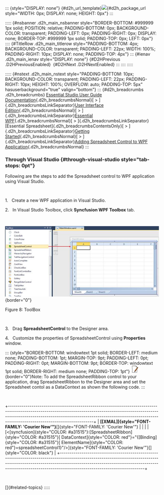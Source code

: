 ::: {style="DISPLAY: none"}
[](ms-xhelp:///?Id=d2h_url_template){#d2h_url_template}![](!package_url!){#d2h_package_url style="WIDTH: 0px; DISPLAY: none; HEIGHT: 0px"}
:::

::::: {#nsbanner .d2h_main_nsbanner style="BORDER-BOTTOM: #999999 1px solid; POSITION: relative; PADDING-BOTTOM: 0px; BACKGROUND-COLOR: transparent; PADDING-LEFT: 0px; PADDING-RIGHT: 0px; DISPLAY: none; BORDER-TOP: #999999 1px solid; PADDING-TOP: 0px; LEFT: 0px"}
:::: {#TitleRow .d2h_main_titlerow style="PADDING-BOTTOM: 4px; BACKGROUND-COLOR: transparent; PADDING-LEFT: 22px; WIDTH: 100%; PADDING-RIGHT: 10px; DISPLAY: none; PADDING-TOP: 4px"}
::: {#ienav .d2h_main_ienav style="DISPLAY: none"}
[](ms-xhelp:///?Id=84248ffd-1c74-4456-94ee-5ef1f2892da5){#D2HPrevious .D2HPreviousEnabled}  [](ms-xhelp:///?Id=1f0907c4-9af8-46d3-b221-4d2ccabbaa7b){#D2HNext .D2HNextEnabled}
:::
::::
:::::

::::: {#nstext .d2h_main_nstext style="PADDING-BOTTOM: 10px; BACKGROUND-COLOR: transparent; PADDING-LEFT: 22px; PADDING-RIGHT: 10px; HEIGHT: 100%; OVERFLOW: auto; PADDING-TOP: 5px" hasuserbackground="true" valign="bottom"}
::: {#d2h_breadcrumbs .d2h_breadcrumbs}
[Essential Studio User Guide Documentation](ms-xhelp:///?Id=12457748-09e3-4d74-a240-8e049cedf030){.d2h_breadcrumbsNormal}[ \> ]{.d2h_breadcrumbsLinkSeparator}[User Interface Edition](ms-xhelp:///?Id=c29296b7-531c-413b-a0ec-488ca1f7f669){.d2h_breadcrumbsNormal}[ \> ]{.d2h_breadcrumbsLinkSeparator}[Essential WPF](ms-xhelp:///?Id=7f4f82c5-151c-4262-94d0-75c4626c77bc){.d2h_breadcrumbsNormal}[ \> ]{.d2h_breadcrumbsLinkSeparator}[Essential Spreadsheet]{.d2h_breadcrumbsContentsOnly}[ \> ]{.d2h_breadcrumbsLinkSeparator}[Getting Started](ms-xhelp:///?Id=330f795f-499d-4559-8fe6-81b08305ceec){.d2h_breadcrumbsNormal}[ \> ]{.d2h_breadcrumbsLinkSeparator}[Adding Spreadsheet Control to WPF Application](ms-xhelp:///?Id=84248ffd-1c74-4456-94ee-5ef1f2892da5){.d2h_breadcrumbsNormal}
:::

### Through Visual Studio {#through-visual-studio style="tab-stops: 0pt"}

Following are the steps to add the Spreadsheet control to WPF application using Visual Studio.

                                  

1.   Create a new WPF application in Visual Studio.

2.   In Visual Studio Toolbox, click **Syncfusion WPF Toolbox** tab.

 

![](ImagesExt/image27_9.jpg){border="0"}

Figure 8: ToolBox

 

3.   Drag **SpreadsheetControl** to the Designer area.

4.   Customize the properties of SpreadsheetControl using **Properties** window.

::: {style="BORDER-BOTTOM: windowtext 1pt solid; BORDER-LEFT: medium none; PADDING-BOTTOM: 1pt; MARGIN-TOP: 9pt; PADDING-LEFT: 0pt; PADDING-RIGHT: 0pt; MARGIN-BOTTOM: 9pt; BORDER-TOP: windowtext 1pt solid; BORDER-RIGHT: medium none; PADDING-TOP: 1pt"}
![](ImagesExt/image27_0.jpg){border="0"}Note: To add the SpreadsheetRibbon control to your application, drag SpreadsheetRibbon to the Designer area and set the Spreadsheet contol as a DataContext as shown the following code.
:::

 

+-------------------------------------------------------------------------------------------------------------------------------------------------------------------------------------------------------------------------------------------------------------------------------------+
| **[\[XMAL\]]{style="FONT-FAMILY: 'Courier New'"}**[]{style="FONT-FAMILY: 'Courier New'"}                                                                                                                                                                                            |
|                                                                                                                                                                                                                                                                                     |
| [\<[syncfusion]{style="COLOR: #a31515"}:[SpreadsheetRibbon]{style="COLOR: #a31515"}[ DataContext]{style="COLOR: red"}=\"{[Binding]{style="COLOR: #a31515"}[ ElementName]{style="COLOR: red"}=spreadsheetControl1}\"/\>]{style="FONT-FAMILY: 'Courier New'"}[]{style="COLOR: black"} |
+-------------------------------------------------------------------------------------------------------------------------------------------------------------------------------------------------------------------------------------------------------------------------------------+

 

[]{#related-topics}
:::::
